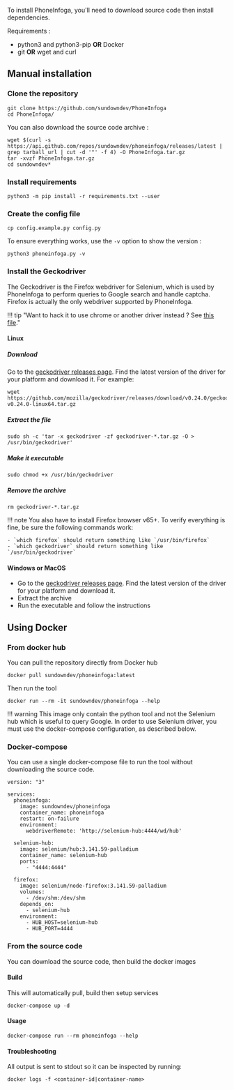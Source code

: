 To install PhoneInfoga, you'll need to download source code then install dependencies.

Requirements : 

- python3 and python3-pip **OR** Docker
- git **OR** wget and curl

## Manual installation

### Clone the repository

```shell
git clone https://github.com/sundowndev/PhoneInfoga
cd PhoneInfoga/
```

You can also download the source code archive : 

```shell
wget $(curl -s https://api.github.com/repos/sundowndev/phoneinfoga/releases/latest | grep tarball_url | cut -d '"' -f 4) -O PhoneInfoga.tar.gz
tar -xvzf PhoneInfoga.tar.gz
cd sundowndev*
```

### Install requirements

```shell
python3 -m pip install -r requirements.txt --user
```

### Create the config file

```shell
cp config.example.py config.py 
```

To ensure everything works, use the `-v` option to show the version : 

```shell
python3 phoneinfoga.py -v
```

### Install the Geckodriver

The Geckodriver is the Firefox webdriver for Selenium, which is used by PhoneInfoga to perform queries to Google search and handle captcha. Firefox is actually the only webdriver supported by PhoneInfoga.

!!! tip "Want to hack it to use chrome or another driver instead ? See [this file](https://github.com/sundowndev/PhoneInfoga/blob/8179fe4857ca7df2d843119e2123c260e8401818/lib/googlesearch.py#L35)."

#### Linux

##### Download

Go to the [geckodriver releases page](https://github.com/mozilla/geckodriver/releases). Find the latest version of the driver for your platform and download it. For example: 

```shell
wget https://github.com/mozilla/geckodriver/releases/download/v0.24.0/geckodriver-v0.24.0-linux64.tar.gz
```

##### Extract the file

```shell
sudo sh -c 'tar -x geckodriver -zf geckodriver-*.tar.gz -O > /usr/bin/geckodriver'
```

##### Make it executable

```shell
sudo chmod +x /usr/bin/geckodriver
```

##### Remove the archive

```shell
rm geckodriver-*.tar.gz
```

!!! note
    You also have to install Firefox browser v65+. To verify everything is fine, be sure the following commands work:

    - `which firefox` should return something like `/usr/bin/firefox`
    - `which geckodriver` should return something like `/usr/bin/geckodriver`

#### Windows or MacOS

- Go to the [geckodriver releases page](https://github.com/mozilla/geckodriver/releases). Find the latest version of the driver for your platform and download it.
- Extract the archive
- Run the executable and follow the instructions

## Using Docker

### From docker hub

You can pull the repository directly from Docker hub

```shell
docker pull sundowndev/phoneinfoga:latest
```

Then run the tool

```shell
docker run --rm -it sundowndev/phoneinfoga --help
```
!!! warning 
    This image only contain the python tool and not the Selenium hub which is useful to query Google. In order to use Selenium driver, you must use the docker-compose configuration, as described below.

### Docker-compose

You can use a single docker-compose file to run the tool without downloading the source code.

```
version: "3"

services:
  phoneinfoga:
    image: sundowndev/phoneinfoga
    container_name: phoneinfoga
    restart: on-failure
    environment:
      webdriverRemote: 'http://selenium-hub:4444/wd/hub'

  selenium-hub:
    image: selenium/hub:3.141.59-palladium
    container_name: selenium-hub
    ports:
      - "4444:4444"

  firefox:
    image: selenium/node-firefox:3.141.59-palladium
    volumes:
      - /dev/shm:/dev/shm
    depends_on:
      - selenium-hub
    environment:
      - HUB_HOST=selenium-hub
      - HUB_PORT=4444
```

### From the source code

You can download the source code, then build the docker images

#### Build

This will automatically pull, build then setup services

```shell
docker-compose up -d
```

#### Usage

```shell
docker-compose run --rm phoneinfoga --help
```

#### Troubleshooting

All output is sent to stdout so it can be inspected by running:

```shell
docker logs -f <container-id|container-name>
```
